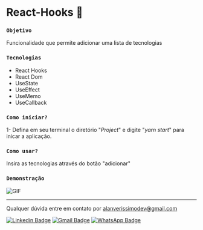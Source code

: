 # React-Hooks 🛒

### `Objetivo`

Funcionalidade que permite adicionar uma lista de tecnologias 

### `Tecnologias`

- React Hooks
- React Dom
- UseState
- UseEffect
- UseMemo
- UseCallback

### `Como iniciar?`

1- Defina em seu terminal o diretório "*Project*" e digite "*yarn start*" para inicar a aplicação.

### `Como usar?`

Insira as tecnologias através do botão "adicionar"

### `Demonstração`

![GIF](https://imgur.com/kOPcnSB)

------------------------------------------------------------------

Qualquer dúvida entre em contato por <a href="mailto:alanverissimodev@gmail.com?">alanverissimodev@gmail.com</a>

 [![Linkedin Badge](https://img.shields.io/badge/-LinkedIn-blue?style=flat-square&logo=Linkedin&logoColor=white&link=https://www.linkedin.com/in/alanverissimo/)](https://www.linkedin.com/in/alanverissimo/)
[![Gmail Badge](https://img.shields.io/badge/-Gmail-c14438?style=flat-square&logo=Gmail&logoColor=white&link=mailto:alanverissimodev@gmail.com)](mailto:alanverissimodev@gmail.com)
[![WhatsApp Badge](https://img.shields.io/badge/WhatsApp-0DA204?style=flat-square&logo=whatsapp&logoColor=white)](https://wa.me/5521982609925)
